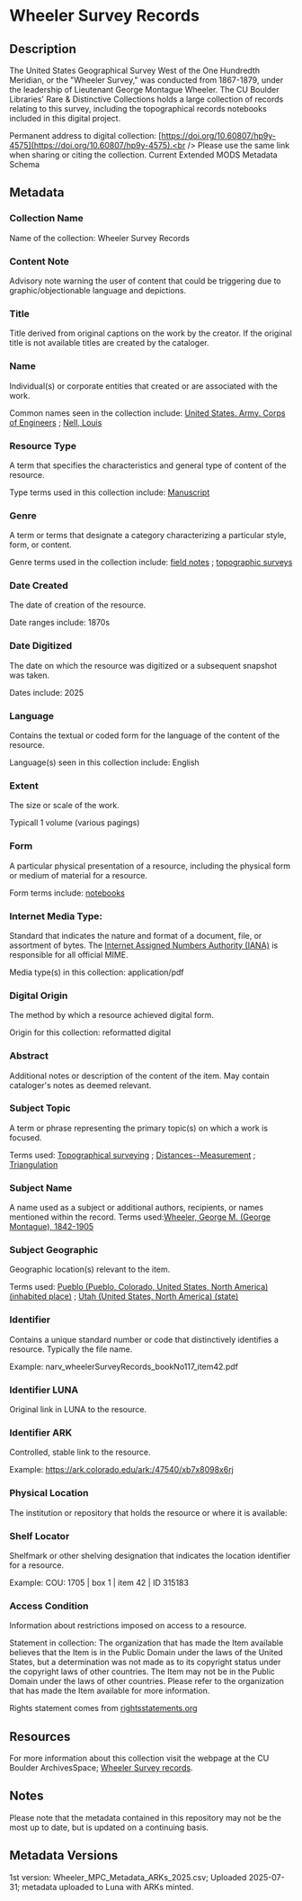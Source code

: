 # Wheeler Survey Records
## Description
The United States Geographical Survey West of the One Hundredth Meridian, or the "Wheeler Survey," was conducted from 1867-1879, under the leadership of Lieutenant George Montague Wheeler. The CU Boulder Libraries' Rare & Distinctive Collections holds a large collection of records relating to this survey, including the topographical records notebooks included in this digital project.

Permanent address to digital collection: [https://doi.org/10.60807/hp9y-4575](https://doi.org/10.60807/hp9y-4575).<br /> 
Please use the same link when sharing or citing the collection.
Current Extended MODS Metadata Schema

## Metadata
### Collection Name
Name of the collection: Wheeler Survey Records
### Content Note
Advisory note warning the user of content that could be triggering due to graphic/objectionable language and depictions.
### Title
Title derived from original captions on the work by the creator. If the original title is not available titles are created by the cataloger.
### Name
Individual(s) or corporate entities that created or are associated with the work. 

Common names seen in the collection include: [United States. Army. Corps of Engineers](http://id.loc.gov/authorities/names/n79069640) ; [Nell, Louis](http://id.loc.gov/authorities/names/n50028440)
### Resource Type
A term that specifies the characteristics and general type of content of the resource. 

Type terms used in this collection include: [Manuscript](http://id.loc.gov/vocabulary/resourceTypes/man)
### Genre
A term or terms that designate a category characterizing a particular style, form, or content. 

Genre terms used in the collection include: [field notes](http://vocab.getty.edu/page/aat/300027201) ; [topographic surveys](http://vocab.getty.edu/page/aat/300079719)
### Date Created
The date of creation of the resource. 

Date ranges include: 1870s
### Date Digitized
The date on which the resource was digitized or a subsequent snapshot was taken. 

Dates include: 2025
### Language
Contains the textual or coded form for the language of the content of the resource. 

Language(s) seen in this collection include: English
### Extent
The size or scale of the work.

Typicall 1 volume (various pagings)
### Form
A particular physical presentation of a resource, including the physical form or medium of material for a resource. 

Form terms include: [notebooks](http://vocab.getty.edu/page/aat/300264354)
### Internet Media Type: 
Standard that indicates the nature and format of a document, file, or assortment of bytes. The [Internet Assigned Numbers Authority (IANA)](https://www.iana.org/assignments/media-types/media-types.xhtml) is responsible for all official MIME. 

Media type(s) in this collection: application/pdf
### Digital Origin
The method by which a resource achieved digital form.

 Origin for this collection: reformatted digital
### Abstract
Additional notes or description of the content of the item. May contain cataloger's notes as deemed relevant.

### Subject Topic
A term or phrase representing the primary topic(s) on which a work is focused. 

Terms used: [Topographical surveying](http://id.worldcat.org/fast/1152671) ; [Distances--Measurement](http://id.loc.gov/authorities/subjects/sh85038512) ; [Triangulation](http://id.loc.gov/authorities/subjects/sh85137410)
### Subject Name
A name used as a subject or additional authors, recipients, or names mentioned within the record.
Terms used:[Wheeler, George M. (George Montague), 1842-1905](http://id.loc.gov/authorities/names/n82159058)
### Subject Geographic
Geographic location(s) relevant to the item. 

Terms used: [Pueblo (Pueblo, Colorado, United States, North America) (inhabited place)](http://vocab.getty.edu/page/tgn/7014300) ; [Utah (United States, North America) (state)](http://vocab.getty.edu/page/tgn/7007827) 
### Identifier
Contains a unique standard number or code that distinctively identifies a resource. Typically the file name. 

Example: narv_wheelerSurveyRecords_bookNo117_item42.pdf
### Identifier LUNA	
Original link in LUNA to the resource. 
### Identifier ARK
Controlled, stable link to the resource. 

Example: https://ark.colorado.edu/ark:/47540/xb7x8098x6rj
### Physical Location
The institution or repository that holds the resource or where it is available:
### Shelf Locator
Shelfmark or other shelving designation that indicates the location identifier for a resource. 

Example: COU: 1705 | box 1 | item 42 | ID 315183 

### Access Condition
Information about restrictions imposed on access to a resource.

Statement in collection: The organization that has made the Item available believes that the Item is in the Public Domain under the laws of the United States, but a determination was not made as to its copyright status under the copyright laws of other countries. The Item may not be in the Public Domain under the laws of other countries. Please refer to the organization that has made the Item available for more information.

Rights statement comes from [rightsstatements.org](https://rightsstatements.org/page/1.0/?language=en)
## Resources
For more information about this collection visit the webpage at the CU Boulder ArchivesSpace; [Wheeler Survey records](https://archives.colorado.edu/repositories/2/resources/223).
## Notes
Please note that the metadata contained in this repository may not be the most up to date, but is updated on a continuing basis.
## Metadata Versions
1st version: Wheeler_MPC_Metadata_ARKs_2025.csv; Uploaded 2025-07-31; metadata uploaded to Luna with ARKs minted.
